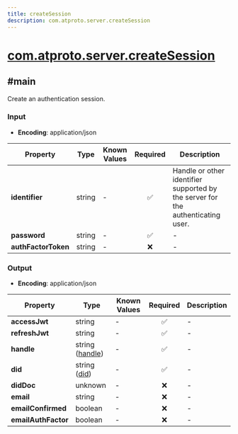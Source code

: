 ```yaml
---
title: createSession
description: com.atproto.server.createSession
---
```


# [com.atproto.server.createSession](https://github.com/myConsciousness/atproto.dart/blob/main/lexicons/com/atproto/server/createSession.json)

## #main

Create an authentication session.

### Input

- **Encoding**: application/json

| Property | Type | Known Values | Required | Description |
| --- | --- | --- | :---: | --- |
| **identifier** | string | - | ✅ | Handle or other identifier supported by the server for the authenticating user. |
| **password** | string | - | ✅ | - |
| **authFactorToken** | string | - | ❌ | - |

### Output

- **Encoding**: application/json

| Property | Type | Known Values | Required | Description |
| --- | --- | --- | :---: | --- |
| **accessJwt** | string | - | ✅ | - |
| **refreshJwt** | string | - | ✅ | - |
| **handle** | string ([handle](https://atproto.com/specs/handle)) | - | ✅ | - |
| **did** | string ([did](https://atproto.com/specs/did)) | - | ✅ | - |
| **didDoc** | unknown | - | ❌ | - |
| **email** | string | - | ❌ | - |
| **emailConfirmed** | boolean | - | ❌ | - |
| **emailAuthFactor** | boolean | - | ❌ | - |
